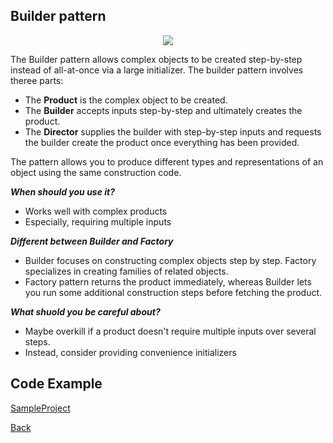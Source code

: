 ##  Builder pattern

<p align="center">
  <image src="images/builder.png"></image>
</p>



The Builder pattern allows complex objects to be created step-by-step instead of all-at-once via a large initializer.
The builder pattern involves theree parts:
- The <b>Product</b> is the complex object to be created.
- The <b>Builder</b> accepts inputs step-by-step and ultimately creates the product.
- The <b>Director</b> supplies the builder with step-by-step inputs and requests the builder create the product once everything has been provided.

The pattern allows you to produce different types and representations of an object using the same construction code.

***When should you use it?***
- Works well with complex products
- Especially, requiring multiple inputs

***Different between Builder and Factory***

- Builder focuses on constructing complex objects step by step. Factory specializes in creating families of related objects.
- Factory pattern returns the product immediately, whereas Builder lets you run some additional construction steps before fetching the product.

***What shuold you be careful about?***

- Maybe overkill if a product doesn't require multiple inputs over several steps.
- Instead, consider providing convenience initializers

## Code Example
[SampleProject]

[SampleProject]: ../samples/Builder-pattern/ "SampleProject"






[Back]

[Back]: ../README.md "Back"
